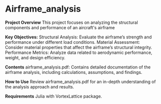 # Airframe_analysis

**Project Overview**
This project focuses on analyzing the structural components and performance of an aircraft's airframe

**Key Objectives:**
Structural Analysis: Evaluate the airframe’s strength and performance under different load conditions.
Material Assessment: Consider material properties that affect the airframe’s structural integrity.
Performance Metrics: Analyze data related to aerodynamic performance, weight, and design efficiency.

**Contents**
airframe_analysis.pdf: Contains detailed documentation of the airframe analysis, including calculations, assumptions, and findings.

**How to Use**
Review airframe_analysis.pdf for an in-depth understanding of the analysis approach and results.

**Requirements**
Julia with VortexLattice package.
